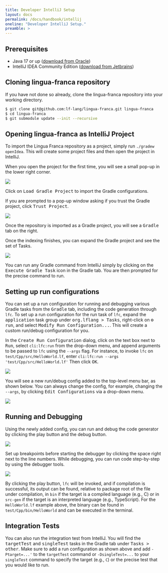 ```yaml
---
title: Developer IntelliJ Setup
layout: docs
permalink: /docs/handbook/intellij
oneline: "Developer IntelliJ Setup."
preamble: >
---
```


## Prerequisites

- Java 17 or up ([download from Oracle](https://www.oracle.com/java/technologies/downloads/))
- IntelliJ IDEA Community Edition ([download from Jetbrains](https://www.jetbrains.com/idea/download/))

## Cloning lingua-franca repository

If you have not done so already, clone the lingua-franca repository into your working directory.

```sh
$ git clone git@github.com:lf-lang/lingua-franca.git lingua-franca
$ cd lingua-franca
$ git submodule update --init --recursive
```

## Opening lingua-franca as IntelliJ Project

To import the Lingua Franca repository as a project, simply run `./gradew openIdea`.
This will create some project files and then open the project in IntelliJ.

When you open the project for the first time, you will see a small pop-up in the lower right corner.

![](../../../../../img/intellij/gradle_import.png)

Click on <kbd>Load Gradle Project</kbd> to import the Gradle configurations.

If you are prompted to a pop-up window asking if you trust the Gradle project, click <kbd>Trust Project</kbd>.

![](../../../../../img/intellij/trust_gradle_project.png)

Once the repository is imported as a Gradle project, you will see a <kbd>Gradle</kbd> tab on the right.

Once the indexing finishes, you can expand the Gradle project and see the set of Tasks.

![](../../../../../img/intellij/expand_gradle_tab.png)

You can run any Gradle command from IntelliJ simply by clicking on the <kbd>Execute Gradle Task</kbd> icon in the Gradle tab. You are then prompted for the precise command to run.

## Setting up run configurations

You can set up a run configuration for running and debugging various Gradle tasks from the <kbd>Gradle</kbd> tab, including the code generation through `lfc`.
To set up a run configuration for the run task of `lfc`, expand the <kbd>application</kbd> task group under <kbd>org.lflang > Tasks</kbd>, right-click on <kbd>⚙️ run</kbd>, and select <kbd>Modify Run Configuration...</kbd>.
This will create a custom run/debug configuration for you.

In the <kbd>Create Run Configuration</kbd> dialog, click on the text box next to <kbd>Run</kbd>, select `cli:lfc:run` from the drop-down menu, and append arguments to be passed to `lfc` using the `--args` flag. For instance, to invoke `lfc` on `test/Cpp/src/HelloWorld.lf`, enter `cli:lfc:run --args 'test/Cpp/src/HelloWorld.lf'` Then click <kbd>OK</kbd>.

![](../../../../../img/intellij/run_config_lf_program.png)

You will see a new run/debug config added to the top-level menu bar, as shown below.
You can always change the config, for example, changing the `--args`, by clicking <kbd>Edit Configurations</kbd> via a drop-down menu.

![](../../../../../img/intellij/new_runlfc_config.png)

## Running and Debugging

Using the newly added config, you can run and debug the code generator by clicking the play button and the debug button.

![](../../../../../img/intellij/run_debug_buttons.png)

Set up breakpoints before starting the debugger by clicking the space right next to the line numbers.
While debugging, you can run code step-by-step by using the debugger tools.

![](../../../../../img/intellij/debugger_screen.png)

By clicking the play button, `lfc` will be invoked, and if compilation is successful, its output can be found, relative to package root of the file under compilation, in `bin` if the target is a compiled language (e.g., C) or in `src-gen` if the target is an interpreted language (e.g., TypeScript).  For the `HelloWorld.lf` example above, the binary can be found in `test/Cpp/bin/HelloWorld` and can be executed in the terminal.

## Integration Tests

You can also run the integration test from IntelliJ. You will find the <kbd>targetTest</kbd> and <kbd>singleTest</kbd> tasks in the Gradle tab under <kbd org.lflang > Tasks > other</kbd>. Make sure to add a run configuration as shown above and add `-Ptarget=...'` to the `targetTest` command or `-DsingleTest=...` to your `singleTest` command to specify the target (e.g., `C`) or the precise test that you would like to run.
